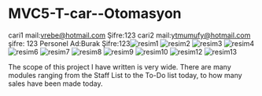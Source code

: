 # MVC5-T-car--Otomasyon
cari1 mail:vrebe@hotmail.com Şifre:123    cari2 mail:ytmumufy@hotmail.com   şifre: 123     Personel Ad:Burak   Şifre:123![resim1](https://user-images.githubusercontent.com/70022524/118641569-fa9cbd00-b7e2-11eb-8e76-c3566e92055a.png)
![resim2](https://user-images.githubusercontent.com/70022524/118641630-0ee0ba00-b7e3-11eb-8f43-0867588a9f52.png)
![resim3](https://user-images.githubusercontent.com/70022524/118641632-0f795080-b7e3-11eb-8890-fd9899c19ec3.png)
![resim4](https://user-images.githubusercontent.com/70022524/118641633-1011e700-b7e3-11eb-95af-8e340cfa19a6.png)
![resim6](https://user-images.githubusercontent.com/70022524/118641637-11431400-b7e3-11eb-99ee-446b87b6e89b.png)
![resim7](https://user-images.githubusercontent.com/70022524/118641640-11431400-b7e3-11eb-89ae-d598c5661184.png)
![resim8](https://user-images.githubusercontent.com/70022524/118641642-11dbaa80-b7e3-11eb-803a-0ae4654dc0cf.png)
![resim9](https://user-images.githubusercontent.com/70022524/118641644-11dbaa80-b7e3-11eb-8e57-60c71593bc43.png)
![resim10](https://user-images.githubusercontent.com/70022524/118641645-12744100-b7e3-11eb-84f0-0fc5d58589c1.png)
![resim12](https://user-images.githubusercontent.com/70022524/118641646-130cd780-b7e3-11eb-9b81-900a98e87878.png)
![resim13](https://user-images.githubusercontent.com/70022524/118641647-130cd780-b7e3-11eb-8bbf-6b3d5e4ca1b6.png)

The scope of this project I have written is very wide. There are many modules ranging from the Staff List to the To-Do list today, to how many sales have been made today.
